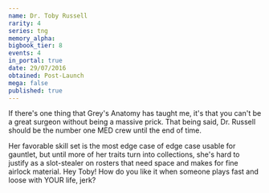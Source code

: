 ```yaml
---
name: Dr. Toby Russell
rarity: 4
series: tng
memory_alpha:
bigbook_tier: 8
events: 4
in_portal: true
date: 29/07/2016
obtained: Post-Launch
mega: false
published: true
---
```


If there's one thing that Grey's Anatomy has taught me, it's that you can't be a great surgeon without being a massive prick. That being said, Dr. Russell should be the number one MED crew until the end of time.

Her favorable skill set is the most edge case of edge case usable for gauntlet, but until more of her traits turn into collections, she's hard to justify as a slot-stealer on rosters that need space and makes for fine airlock material. Hey Toby! How do you like it when someone plays fast and loose with YOUR life, jerk?
